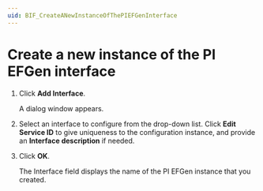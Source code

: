 ```yaml
---
uid: BIF_CreateANewInstanceOfThePIEFGenInterface
---
```


# Create a new instance of the PI EFGen interface

1. Click **Add Interface**. 

    A dialog window appears.

2. Select an interface to configure from the drop-down list. Click **Edit Service ID** to give uniqueness to the configuration instance, and provide an **Interface description** if needed.

3. Click **OK**. 

    The Interface field displays the name of the PI EFGen instance that you created.
